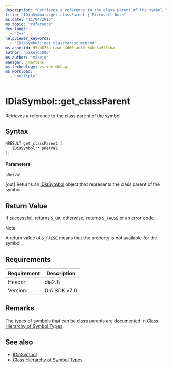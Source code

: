 ```yaml
---
description: "Retrieves a reference to the class parent of the symbol."
title: "IDiaSymbol::get_classParent | Microsoft Docs"
ms.date: "11/04/2016"
ms.topic: "reference"
dev_langs:
  - "C++"
helpviewer_keywords:
  - "IDiaSymbol::get_classParent method"
ms.assetid: 99db875a-caae-4d60-ae70-64bc8a9f6fba
author: "mikejo5000"
ms.author: "mikejo"
manager: jmartens
ms.technology: vs-ide-debug
ms.workload:
  - "multiple"
---
```

# IDiaSymbol::get_classParent
Retrieves a reference to the class parent of the symbol.

## Syntax

```C++
HRESULT get_classParent ( 
   IDiaSymbol** pRetVal
);
```

#### Parameters
 `pRetVal`

[out] Returns an [IDiaSymbol](../../debugger/debug-interface-access/idiasymbol.md) object that represents the class parent of the symbol.

## Return Value
 If successful, returns `S_OK`; otherwise, returns `S_FALSE` or an error code.

> [!NOTE]
> A return value of `S_FALSE` means that the property is not available for the symbol.

## Requirements

|Requirement|Description|
|-----------------|-----------------|
|Header:|dia2.h|
|Version:|DIA SDK v7.0|

## Remarks
 The types of symbols that can be class parents are documented in [Class Hierarchy of Symbol Types](../../debugger/debug-interface-access/class-hierarchy-of-symbol-types.md).

## See also
- [IDiaSymbol](../../debugger/debug-interface-access/idiasymbol.md)
- [Class Hierarchy of Symbol Types](../../debugger/debug-interface-access/class-hierarchy-of-symbol-types.md)
